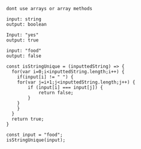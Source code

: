 ```Write an algorithm that determines wether all the elements in a string are unique
dont use arrays or array methods

input: string
output: boolean

Input: "yes"
output: true

input: "food"
output: false

const isStringUnique = (inputtedString) => {
  for(var i=0;i<inputtedString.length;i++) {
    if(input[i] != " ") {
    for(var j=i+1;j<inputtedString.length;j++) {
        if (input[i] === input[j]) {
            return false;
        }
    }
    }
  }
  return true;
}

const input = "food";
isStringUnique(input);

